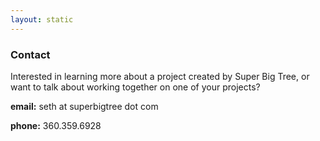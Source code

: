 ```yaml
---
layout: static
---
```

### Contact 
Interested in learning more about a project created by Super Big Tree, or want to talk about working together on one of your projects?

**email:** seth at superbigtree dot com

**phone:** 360.359.6928